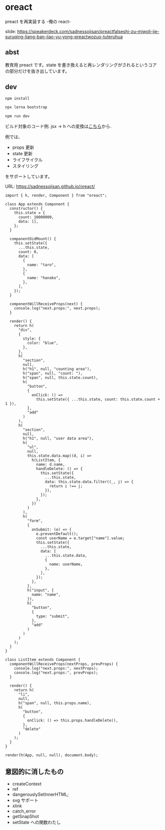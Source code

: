 # oreact

preact を再実装する -俺の react-

slide: https://speakerdeck.com/sadnessojisan/preactfalseshi-zu-miwoli-jie-suruqing-liang-ban-jiao-yu-yong-preactwozuo-tuteruhua

## abst

教育用 preact です。state を書き換えると再レンダリングがされるというコアの部分だけを抜き出しています。

## dev

```sh
npm install

npx lerna bootstrap

npm run dev
```

ビルド対象のコード例.
jsx -> h への変換は[こちら](https://github.com/ojisan-toybox/preact-h-babel)から.

例では、

- props 更新
- state 更新
- ライフサイクル
- スタイリング

をサポートしています。

URL: https://sadnessojisan.github.io/oreact/

```tsx
import { h, render, Component } from "oreact";

class App extends Component {
  constructor() {
    this.state = {
      count: 10000000,
      data: [],
    };
  }

  componentDidMount() {
    this.setState({
      ...this.state,
      count: 0,
      data: [
        {
          name: "taro",
        },
        {
          name: "hanako",
        },
      ],
    });
  }

  componentWillReceiveProps(next) {
    console.log("next.props:", next.props);
  }

  render() {
    return h(
      "div",
      {
        style: {
          color: "blue",
        },
      },
      h(
        "section",
        null,
        h("h1", null, "counting area"),
        h("span", null, "count: "),
        h("span", null, this.state.count),
        h(
          "button",
          {
            onClick: () =>
              this.setState({ ...this.state, count: this.state.count + 1 }),
          },
          "add"
        )
      ),
      h(
        "section",
        null,
        h("h1", null, "user data area"),
        h(
          "ul",
          null,
          this.state.data.map((d, i) =>
            h(ListItem, {
              name: d.name,
              handleDelete: () => {
                this.setState({
                  ...this.state,
                  data: this.state.data.filter((_, j) => {
                    return i !== j;
                  }),
                });
              },
            })
          )
        ),
        h(
          "form",
          {
            onSubmit: (e) => {
              e.preventDefault();
              const userName = e.target["name"].value;
              this.setState({
                ...this.state,
                data: [
                  ...this.state.data,
                  {
                    name: userName,
                  },
                ],
              });
            },
          },
          h("input", {
            name: "name",
          }),
          h(
            "button",
            {
              type: "submit",
            },
            "add"
          )
        )
      )
    );
  }
}

class ListItem extends Component {
  componentWillReceiveProps(nextProps, prevProps) {
    console.log("next.props:", nextProps);
    console.log("next.props:", prevProps);
  }

  render() {
    return h(
      "li",
      null,
      h("span", null, this.props.name),
      h(
        "button",
        {
          onClick: () => this.props.handleDelete(),
        },
        "delete"
      )
    );
  }
}

render(h(App, null, null), document.body);
```

## 意図的に消したもの

- createContext
- ref
- dangerouslySetInnerHTML;
- svg サポート
- xlink
- catch_error
- getSnapShot
- setState への関数わたし
